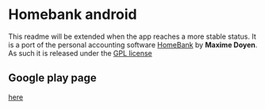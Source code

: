 # Homebank android
This readme will be extended when the app reaches a more stable status. 
It is a port of the personal accounting software [HomeBank](http://homebank.free.fr/) by **Maxime Doyen**. 
As such it is released under the [GPL license](LICENSE)

## Google play page
[here](https://play.google.com/store/apps/details?id=monsieur_h.budget.homebank)
